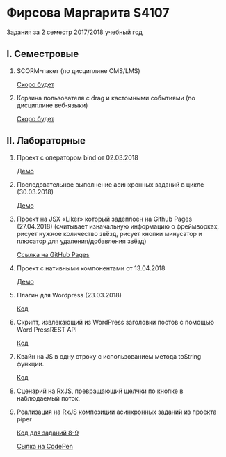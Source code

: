 # Фирсова Маргарита S4107

Задания за 2 семестр 2017/2018 учебный год

## I. Семестровые

1. SCORM-пакет (по дисциплине CMS/LMS)

   [Скоро будет]() 

2. Корзина пользователя с drag и кастомными событиями (по дисциплине веб-языки)

    [Скоро будет]()

## II. Лабораторные

1. Проект с оператором bind от 02.03.2018 

    [Демо](https://codepen.io/MargaritaFir/pen/NzgEXy) 

2. Последовательное выполнение асинхронных заданий в цикле (30.03.2018) 

    [Демо](https://codepen.io/MargaritaFir/pen/ZRKPBw)

3. Проект на JSX «Liker» который задеплоен на Github Pages (27.04.2018) (считывает изначальную информацию о фреймворках, рисует нужное количество звёзд, рисует кнопки минусатор и плюсатор для удаления/добавления звёзд)

    [Ссылка на GitHub Pages](https://margaritafir.github.io/liker/)


4. Проект с нативными компонентами от 13.04.2018 

    [Демо](https://codepen.io/MargaritaFir/pen/zazywq)

5. Плагин для Wordpress (23.03.2018)

   [Код](task_5/)

6. Скрипт, извлекающий из WordPress заголовки постов с помощью Word PressREST API

   [Код](task_6/)

7. Квайн на JS в одну строку с использованием метода toString функции.
   
   [Код](task_7/)

8. Сценарий на RxJS, превращающий щелчки по кнопке в наблюдаемый поток.

9. Реализация на RxJS композиции асинхронных заданий из проекта piper

   [Код для заданий 8-9](Task_8_9/)
   
   [Сылка на CodePen](https://codepen.io/MargaritaFir/pen/qKjgbY?editors=0001)

